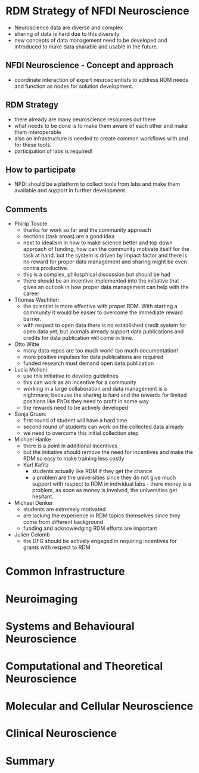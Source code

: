 # RDM Strategy of NFDI Neuroscience

- Neuroscience data are diverse and complex
- sharing of data is hard due to this diversity
- new concepts of data management need to be developed and introduced to make data sharable and usable in the future.

## NFDI Neuroscience - Concept and approach
- coordinate interaction of expert neuroscientists to address RDM needs and function as nodes for solution development.

## RDM Strategy
- there already are many neuroscience resources out there
- what needs to be done is to make them aware of each other and make them interoperable
- also an infrastructure is needed to create common workflows with and for these tools.
- participation of labs is required!

## How to participate
- NFDI should be a platform to collect tools from labs and make them available and support in further development.

## Comments
- Phillip Tovote
  - thanks for work so far and the community approach
  - sections (task areas) are a good idea
  - next to idealism in how to make science better and top down approach of funding, how can the community motivate itself for the task at hand. but the system is driven by impact factor and there is no reward for proper data management and sharing might be even contra productive.
  - this is a complex, philosphical discussion but should be had
  - there should be an incentive implemented into the initiative that gives an outlook in how proper data management can help with the career
- Thomas Wachtler:
    - the scientist is more effective with proper RDM. With starting a community it would be easier to overcome the immediate reward barrier.
    - with respect to open data there is no established credit system for open data yet, but journals already support data publications and credits for data publication will come in time.
- Otto Witte
    - many data repos are too much work! too much documentation!
    - more positive impulses for data publications are required
    - funded research must demand open data publication
- Lucia Melloni
    - use this initiative to develop guidelines
    - this can work as an incentive for a community
    - working in a large collaboration and data management is a nightmare; because the sharing is hard and the rewards for limited positions like PhDs they need to profit in some way
    - the rewards need to be actively developed
- Sonja Gruen:
    - first round of student will have a hard time
    - second round of students can work on the collected data already
    - we need to overcome this initial collection step
- Michael Hanke
    - there is a point in additional incentives
    - but the initiative should remove the need for incentives and make the RDM so easy to make training less costly
  - Karl Kafitz
    - students actually like RDM if they get the chance
    - a problem are the universities since they do not give much support with respect to RDM in individual labs - there money is a problem, as soon as money is involved, the universities get hesitant.
- Michael Denker
    - students are extremely motivated
    - are lacking the experience in RDM topics themselves since they come from different background
    - funding and acknowledging RDM efforts are important
- Julien Colomb
    - the DFG should be actively engaged in requiring incentives for grants with respect to RDM

# Common Infrastructure

# Neuroimaging

# Systems and Behavioural Neuroscience

# Computational and Theoretical Neuroscience

# Molecular and Cellular Neuroscience

# Clinical Neuroscience

# Summary

